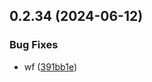 ## 0.2.34 (2024-06-12)


### Bug Fixes

* wf ([391bb1e](https://github.com/tiavina-mika/check-password-complexity/commit/391bb1ede0812f591bc6f82bcd88c79d56265d29))




